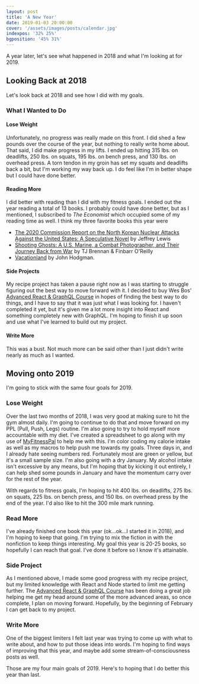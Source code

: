 ```yaml
---
layout: post
title: 'A New Year'
date: 2019-01-03 20:00:00
cover: '/assets/images/posts/calendar.jpg'
indexpos: '32% 25%'
bgposition: '45% 31%'
---
```


A year later, let's see what happened in 2018 and what I'm looking at for 2019.

## Looking Back at 2018

Let's look back at 2018 and see how I did with my goals.

### What I Wanted to Do

#### Lose Weight

Unfortunately, no progress was really made on this front. I did shed a few pounds over the course of the year, but nothing to really write home about. That said, I did make progress in my lifts. I ended up hitting 315 lbs. on deadlifts, 250 lbs. on squats, 195 lbs. on bench press, and 130 lbs. on overhead press. A torn tendon in my groin has set my squats and deadlifts back a bit, but I'm working my way back up. I do feel like I'm in better shape but I could have done better.

#### Reading More

I did better with reading than I did with my fitness goals. I ended out the year reading a total of 13 books. I probably could have done better, but as I mentioned, I subscribed to _The Economist_ which occupied some of my reading time as well. I think my three favorite books this year were

- [The 2020 Commission Report on the North Korean Nuclear Attacks Against the United States: A Speculative Novel](https://www.amazon.com/gp/product/B079VDR6HM) by Jeffrey Lewis
- [Shooting Ghosts: A U.S. Marine, a Combat Photographer, and Their Journey Back from War](https://www.amazon.com/gp/product/B01N1RRDMH) by TJ Brennan &amp; Finbarr O'Reilly
- [Vacationland](https://www.amazon.com/gp/product/B06VTV2899) by John Hodgman.

#### Side Projects

My recipe project has taken a pause right now as I was starting to struggle figuring out the best way to move forward with it. I decided to buy Wes Bos' [Advanced React &amp; GraphQL Course](https://advancedreact.com/) in hopes of finding the best way to do things, and I have to say that it was just what I was looking for. I haven't completed it yet, but it's given me a lot more insight into React and something completely new with GraphQL. I'm hoping to finish it up soon and use what I've learned to build out my project.

#### Write More

This was a bust. Not much more can be said other than I just didn't write nearly as much as I wanted.

## Moving onto 2019

I'm going to stick with the same four goals for 2019.

### Lose Weight

Over the last two months of 2018, I was very good at making sure to hit the gym almost daily. I'm going to continue to do that and move forward on my PPL (Pull, Push, Legs) routine. I'm also going to try to hold myself more accountable with my diet. I've created a spreadsheet to go along with my use of [MyFitnessPal](https://www.myfitnesspal.com) to help me with this. I'm color coding my calorie intake as well as my macros to help push me towards my goals. Three days in, and I already hate seeing numbers red. Fortunately most are green or yellow, but it's a small sample size. I'm also going with a dry January. My alcohol intake isn't excessive by any means, but I'm hoping that by kicking it out entirely, I can help shed some pounds in January and have the momentum carry over for the rest of the year.

With regards to fitness goals, I'm hoping to hit 400 lbs. on deadlifts, 275 lbs. on squats, 225 lbs. on bench press, and 150 lbs. on overhead press by the end of the year. I'd also like to hit the 300 mile mark running.

### Read More

I've already finished one book this year (ok...ok...I started it in 2018), and I'm hoping to keep that going. I'm trying to mix the fiction in with the nonfiction to keep things interesting. My goal this year is 20-25 books, so hopefully I can reach that goal. I've done it before so I know it's attainable.

### Side Project

As I mentioned above, I made some good progress with my recipe project, but my limited knowledge with React and Node started to limit me getting further. The [Advanced React &amp; GraphQL Course](https://advancedreact.com/) has been doing a great job helping me get my head around some of the more advanced areas, so once complete, I plan on moving forward. Hopefully, by the beginning of February I can get back to my project.

### Write More

One of the biggest limiters I felt last year was trying to come up with what to write about, and how to put those ideas into words. I'm hoping to find ways of improving that this year, and maybe add some stream-of-consciousness posts as well.

Those are my four main goals of 2019. Here's to hoping that I do better this year than last.
